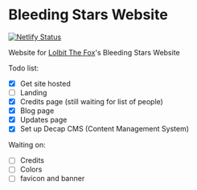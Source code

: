 # Bleeding Stars Website
[![Netlify Status](https://api.netlify.com/api/v1/badges/d04b8c06-2b5f-471c-a3a5-58c34444ea16/deploy-status)](https://app.netlify.com/sites/bleedingstars/deploys)

Website for [Lolbit The Fox](https://www.youtube.com/@Lolbit_The_Fox)'s Bleeding Stars Website

Todo list:
-[X] Get site hosted
-[ ] Landing
-[X] Credits page (still waiting for list of people)
-[X] Blog page
-[X] Updates page
-[X] Set up Decap CMS (Content Management System)

Waiting on:
-[ ] Credits
-[ ] Colors
-[ ] favicon and banner